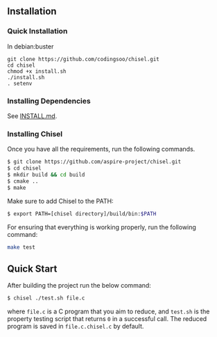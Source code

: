 ## Installation

### Quick Installation

In debian:buster

```
git clone https://github.com/codingsoo/chisel.git
cd chisel
chmod +x install.sh
./install.sh
. setenv
```

### Installing Dependencies

See [INSTALL.md](INSTALL.md).

### Installing Chisel

Once you have all the requirements, run the following commands.

```sh
$ git clone https://github.com/aspire-project/chisel.git
$ cd chisel
$ mkdir build && cd build
$ cmake ..
$ make
```

Make sure to add Chisel to the PATH:

```sh
$ export PATH=[chisel directory]/build/bin:$PATH
```

For ensuring that everything is working properly, run the following command:

```sh
make test
```

## Quick Start

After building the project run the below command:

```sh
$ chisel ./test.sh file.c
```

where `file.c` is a C program that you aim to reduce, and `test.sh` is
the property testing script that returns `0` in a successful call.
The reduced program is saved in `file.c.chisel.c` by default.
